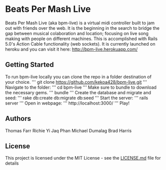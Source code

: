 # Beats Per Mash Live

Beats Per Mash Live (aka bpm-live) is a virtual midi controller built to jam out with friends over the web. It is the beginning in the search to bridge the gap between musical colaboration and location; focusing on live song making with people on different machines. This is accomplished with Rails 5.0's Action Cable functionality (web sockets). It is currently launched on heroku and you can visit it here: http://bpm-live.herokuapp.com/

## Getting Started

To run bpm-live locally you can clone the repo in a folder destination of your choice.
  '''
  git clone https://github.com/kekoa428/bpm-live.git
  '''
Navigate to the folder:
  '''
  cd bpm-live
  '''
Make sure to bundle to download the necessary gems.
  '''
  bundle
  '''
Create the database and migrate and seed:
  '''
  rake db:create db:migrate db:seed
  '''
Start the server:
  '''
  rails server
  '''
Open in webpage:
  '''
  http://localhost:3000/
  '''
Play!

## Authors

  Thomas Farr
  Richie Yi
  Jaq Phan
  Michael Dumalag
  Brad Harris

## License

This project is licensed under the MIT License - see the [LICENSE.md](LICENSE.md) file for details

